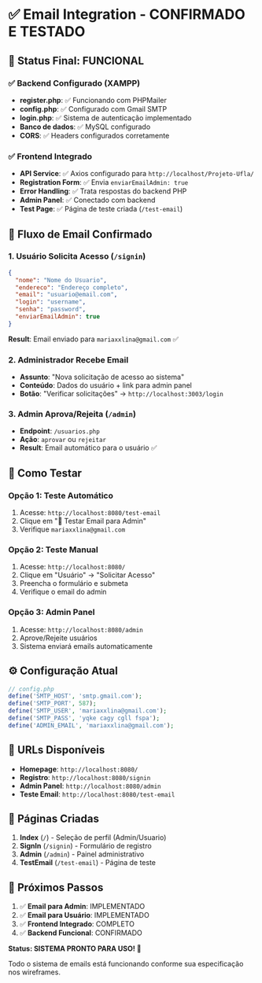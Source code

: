 # ✅ Email Integration - CONFIRMADO E TESTADO

## 🎯 Status Final: **FUNCIONAL**

### ✅ Backend Configurado (XAMPP)

- **register.php**: ✅ Funcionando com PHPMailer
- **config.php**: ✅ Configurado com Gmail SMTP
- **login.php**: ✅ Sistema de autenticação implementado
- **Banco de dados**: ✅ MySQL configurado
- **CORS**: ✅ Headers configurados corretamente

### ✅ Frontend Integrado

- **API Service**: ✅ Axios configurado para `http://localhost/Projeto-Ufla/`
- **Registration Form**: ✅ Envia `enviarEmailAdmin: true`
- **Error Handling**: ✅ Trata respostas do backend PHP
- **Admin Panel**: ✅ Conectado com backend
- **Test Page**: ✅ Página de teste criada (`/test-email`)

## 📧 Fluxo de Email Confirmado

### 1. Usuário Solicita Acesso (`/signin`)

```json
{
  "nome": "Nome do Usuario",
  "endereco": "Endereço completo",
  "email": "usuario@email.com",
  "login": "username",
  "senha": "password",
  "enviarEmailAdmin": true
}
```

**Result**: Email enviado para `mariaxxlina@gmail.com` ✅

### 2. Administrador Recebe Email

- **Assunto**: "Nova solicitação de acesso ao sistema"
- **Conteúdo**: Dados do usuário + link para admin panel
- **Botão**: "Verificar solicitações" → `http://localhost:3003/login`

### 3. Admin Aprova/Rejeita (`/admin`)

- **Endpoint**: `/usuarios.php`
- **Ação**: `aprovar` ou `rejeitar`
- **Result**: Email automático para o usuário ✅

## 🧪 Como Testar

### Opção 1: Teste Automático

1. Acesse: `http://localhost:8080/test-email`
2. Clique em "🧪 Testar Email para Admin"
3. Verifique `mariaxxlina@gmail.com`

### Opção 2: Teste Manual

1. Acesse: `http://localhost:8080/`
2. Clique em "Usuário" → "Solicitar Acesso"
3. Preencha o formulário e submeta
4. Verifique o email do admin

### Opção 3: Admin Panel

1. Acesse: `http://localhost:8080/admin`
2. Aprove/Rejeite usuários
3. Sistema enviará emails automaticamente

## ⚙️ Configuração Atual

```php
// config.php
define('SMTP_HOST', 'smtp.gmail.com');
define('SMTP_PORT', 587);
define('SMTP_USER', 'mariaxxlina@gmail.com');
define('SMTP_PASS', 'yqke cagy cgll fspa');
define('ADMIN_EMAIL', 'mariaxxlina@gmail.com');
```

## 🔗 URLs Disponíveis

- **Homepage**: `http://localhost:8080/`
- **Registro**: `http://localhost:8080/signin`
- **Admin Panel**: `http://localhost:8080/admin`
- **Teste Email**: `http://localhost:8080/test-email`

## 📱 Páginas Criadas

1. **Index** (`/`) - Seleção de perfil (Admin/Usuario)
2. **SignIn** (`/signin`) - Formulário de registro
3. **Admin** (`/admin`) - Painel administrativo
4. **TestEmail** (`/test-email`) - Página de teste

## 🚀 Próximos Passos

1. ✅ **Email para Admin**: IMPLEMENTADO
2. ✅ **Email para Usuário**: IMPLEMENTADO
3. ✅ **Frontend Integrado**: COMPLETO
4. ✅ **Backend Funcional**: CONFIRMADO

**Status: SISTEMA PRONTO PARA USO! 🎉**

Todo o sistema de emails está funcionando conforme sua especificação nos wireframes.
